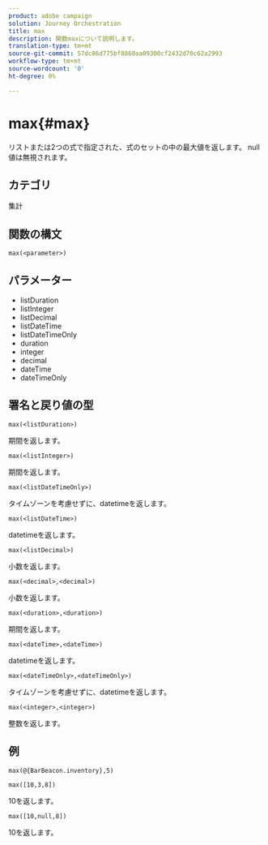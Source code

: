 ```yaml
---
product: adobe campaign
solution: Journey Orchestration
title: max
description: 関数maxについて説明します。
translation-type: tm+mt
source-git-commit: 57dc86d775bf8860aa09300cf2432d70c62a2993
workflow-type: tm+mt
source-wordcount: '0'
ht-degree: 0%

---
```


# max{#max}

リストまたは2つの式で指定された、式のセットの中の最大値を返します。 null値は無視されます。

## カテゴリ

集計

## 関数の構文

`max(<parameter>)`

## パラメーター

* listDuration
* listInteger
* listDecimal
* listDateTime
* listDateTimeOnly
* duration
* integer
* decimal
* dateTime
* dateTimeOnly

## 署名と戻り値の型

`max(<listDuration>)`

期間を返します。

`max(<listInteger>)`

期間を返します。

`max(<listDateTimeOnly>)`

タイムゾーンを考慮せずに、datetimeを返します。

`max(<listDateTime>)`

datetimeを返します。

`max(<listDecimal>)`

小数を返します。

`max(<decimal>,<decimal>)`

小数を返します。

`max(<duration>,<duration>)`

期間を返します。

`max(<dateTime>,<dateTime>)`

datetimeを返します。

`max(<dateTimeOnly>,<dateTimeOnly>)`

タイムゾーンを考慮せずに、datetimeを返します。

`max(<integer>,<integer>)`

整数を返します。

## 例

`max(@{BarBeacon.inventory},5)`

`max([10,3,8])`

10を返します。

`max([10,null,8])`

10を返します。
